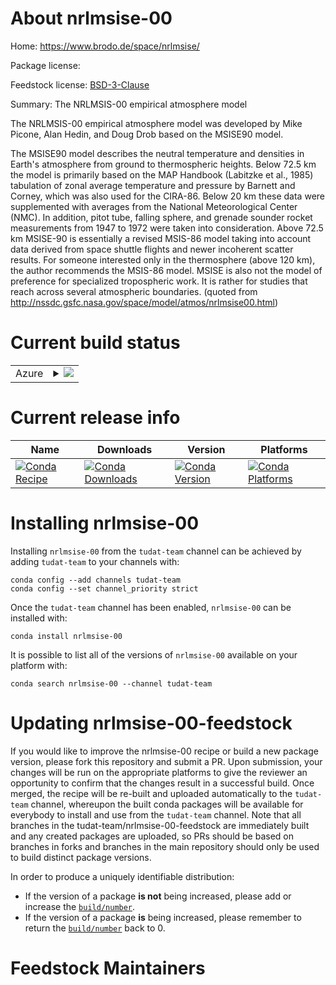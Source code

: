 About nrlmsise-00
=================

Home: https://www.brodo.de/space/nrlmsise/

Package license: 

Feedstock license: [BSD-3-Clause](https://github.com/tudat-team/feedstock-feedstock/blob/master/LICENSE.txt)

Summary: The NRLMSIS-00 empirical atmosphere model

The NRLMSIS-00 empirical atmosphere model was developed by Mike
Picone, Alan Hedin, and Doug Drob based on the MSISE90 model.

The MSISE90 model describes the neutral temperature and densities in
Earth's atmosphere from ground to thermospheric heights. Below 72.5 km
the model is primarily based on the MAP Handbook (Labitzke et al.,
1985) tabulation of zonal average temperature and pressure by Barnett
and Corney, which was also used for the CIRA-86. Below 20 km these
data were supplemented with averages from the National Meteorological
Center (NMC). In addition, pitot tube, falling sphere, and grenade
sounder rocket measurements from 1947 to 1972 were taken into
consideration. Above 72.5 km MSISE-90 is essentially a revised MSIS-86
model taking into account data derived from space shuttle flights and
newer incoherent scatter results. For someone interested only in the
thermosphere (above 120 km), the author recommends the MSIS-86
model. MSISE is also not the model of preference for specialized
tropospheric work. It is rather for studies that reach across several
atmospheric boundaries.
(quoted from http://nssdc.gsfc.nasa.gov/space/model/atmos/nrlmsise00.html)


Current build status
====================


<table>
    
  <tr>
    <td>Azure</td>
    <td>
      <details>
        <summary>
          <a href="https://dev.azure.com/tudat-team/feedstock-builds/_build/latest?definitionId=&branchName=master">
            <img src="https://dev.azure.com/tudat-team/feedstock-builds/_apis/build/status/feedstock-feedstock?branchName=master">
          </a>
        </summary>
        <table>
          <thead><tr><th>Variant</th><th>Status</th></tr></thead>
          <tbody><tr>
              <td>linux_64</td>
              <td>
                <a href="https://dev.azure.com/tudat-team/feedstock-builds/_build/latest?definitionId=&branchName=master">
                  <img src="https://dev.azure.com/tudat-team/feedstock-builds/_apis/build/status/feedstock-feedstock?branchName=master&jobName=linux&configuration=linux_64_" alt="variant">
                </a>
              </td>
            </tr><tr>
              <td>osx_64</td>
              <td>
                <a href="https://dev.azure.com/tudat-team/feedstock-builds/_build/latest?definitionId=&branchName=master">
                  <img src="https://dev.azure.com/tudat-team/feedstock-builds/_apis/build/status/feedstock-feedstock?branchName=master&jobName=osx&configuration=osx_64_" alt="variant">
                </a>
              </td>
            </tr><tr>
              <td>osx_arm64</td>
              <td>
                <a href="https://dev.azure.com/tudat-team/feedstock-builds/_build/latest?definitionId=&branchName=master">
                  <img src="https://dev.azure.com/tudat-team/feedstock-builds/_apis/build/status/feedstock-feedstock?branchName=master&jobName=osx&configuration=osx_arm64_" alt="variant">
                </a>
              </td>
            </tr><tr>
              <td>win_64</td>
              <td>
                <a href="https://dev.azure.com/tudat-team/feedstock-builds/_build/latest?definitionId=&branchName=master">
                  <img src="https://dev.azure.com/tudat-team/feedstock-builds/_apis/build/status/feedstock-feedstock?branchName=master&jobName=win&configuration=win_64_" alt="variant">
                </a>
              </td>
            </tr>
          </tbody>
        </table>
      </details>
    </td>
  </tr>
</table>

Current release info
====================

| Name | Downloads | Version | Platforms |
| --- | --- | --- | --- |
| [![Conda Recipe](https://img.shields.io/badge/recipe-nrlmsise--00-green.svg)](https://anaconda.org/tudat-team/nrlmsise-00) | [![Conda Downloads](https://img.shields.io/conda/dn/tudat-team/nrlmsise-00.svg)](https://anaconda.org/tudat-team/nrlmsise-00) | [![Conda Version](https://img.shields.io/conda/vn/tudat-team/nrlmsise-00.svg)](https://anaconda.org/tudat-team/nrlmsise-00) | [![Conda Platforms](https://img.shields.io/conda/pn/tudat-team/nrlmsise-00.svg)](https://anaconda.org/tudat-team/nrlmsise-00) |

Installing nrlmsise-00
======================

Installing `nrlmsise-00` from the `tudat-team` channel can be achieved by adding `tudat-team` to your channels with:

```
conda config --add channels tudat-team
conda config --set channel_priority strict
```

Once the `tudat-team` channel has been enabled, `nrlmsise-00` can be installed with:

```
conda install nrlmsise-00
```

It is possible to list all of the versions of `nrlmsise-00` available on your platform with:

```
conda search nrlmsise-00 --channel tudat-team
```




Updating nrlmsise-00-feedstock
==============================

If you would like to improve the nrlmsise-00 recipe or build a new
package version, please fork this repository and submit a PR. Upon submission,
your changes will be run on the appropriate platforms to give the reviewer an
opportunity to confirm that the changes result in a successful build. Once
merged, the recipe will be re-built and uploaded automatically to the
`tudat-team` channel, whereupon the built conda packages will be available for
everybody to install and use from the `tudat-team` channel.
Note that all branches in the tudat-team/nrlmsise-00-feedstock are
immediately built and any created packages are uploaded, so PRs should be based
on branches in forks and branches in the main repository should only be used to
build distinct package versions.

In order to produce a uniquely identifiable distribution:
 * If the version of a package **is not** being increased, please add or increase
   the [``build/number``](https://docs.conda.io/projects/conda-build/en/latest/resources/define-metadata.html#build-number-and-string).
 * If the version of a package **is** being increased, please remember to return
   the [``build/number``](https://docs.conda.io/projects/conda-build/en/latest/resources/define-metadata.html#build-number-and-string)
   back to 0.

Feedstock Maintainers
=====================


